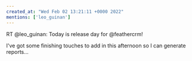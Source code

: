 ```yaml
---
created_at: "Wed Feb 02 13:21:11 +0000 2022"
mentions: ['leo_guinan']
---
```


RT @leo_guinan: Today is release day for @feathercrm! 

I've got some finishing touches to add in this afternoon so I can generate reports…